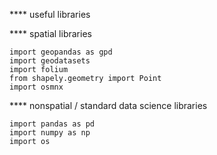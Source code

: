 
**** useful libraries 

**** spatial libraries

```
import geopandas as gpd
import geodatasets
import folium
from shapely.geometry import Point
import osmnx
```

**** nonspatial / standard data science libraries 
```
import pandas as pd
import numpy as np
import os
```
